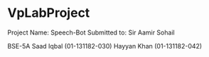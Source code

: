 # VpLabProject
Project Name: Speech-Bot
Submitted to: Sir Aamir Sohail

BSE-5A
Saad Iqbal (01-131182-030)
Hayyan Khan (01-131182-042)
